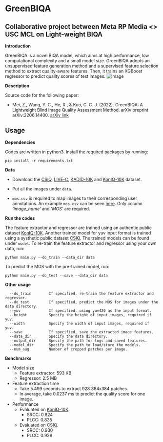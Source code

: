 # GreenBIQA

## Collaborative project between Meta RP Media <> USC MCL on Light-weight BIQA

**Introduction**

GreenBIQA is a novel BIQA model, which aims at high performance, low computational complexity and a small model size. GreenBIQA adopts an unsupervised feature generation method and a supervised feature selection method to extract quality-aware features. Then, it trains an XGBoost regressor to predict quality scores of test images.
![image](https://github.com/zhanxuanm/GreenBIQA/blob/main/GreenIQA-pipeline-v2.png)

**Description**

Source code for the following paper:

- Mei, Z., Wang, Y. C., He, X., & Kuo, C. C. J. (2022). GreenBIQA: A Lightweight Blind Image Quality Assessment Method. arXiv preprint arXiv:2206.14400. [arXiv link](https://arxiv.org/abs/2206.14400)



## Usage

**Dependencies**

Codes are written in python3. Install the required packages 
by running:

    pip install -r requirements.txt

**Data**

- Download the [CSIQ](https://qualinet.github.io/databases/image/categorical_image_quality_csiq_database/), [LIVE-C](https://live.ece.utexas.edu/research/ChallengeDB/index.html), [KADID-10K](http://database.mmsp-kn.de/kadid-10k-database.html) and [KonIQ-10K](http://database.mmsp-kn.de/koniq-10k-database.html) dataset.

- Put all the images under ``data``.

- ``mos.csv`` is required to map images to their corresponding 
  user annotations. An example ``mos.csv`` can be seen 
  [here](data/test/mos.csv). Only column *'image_name'* and 
  *'MOS'* are required.

**Run the codes**

The feature extractor and regressor are trained using an
authentic public dataset 
[KonIQ-10K](http://database.mmsp-kn.de/koniq-10k-database.html).
Another trained model for yuv input format is trained using
a systhetic public dataset 
[CSIQ](https://qualinet.github.io/databases/image/categorical_image_quality_csiq_database/).
The trained models can be found under ``model``.
To re-train the feature extractor and regressor using your 
own data, run:

    python main.py --do_train --data_dir data

To predict the MOS with the pre-trained model, run:

    python main.py --do_test --save --data_dir data

**Other usage**

```
  --do_train        If specified, re-train the feature extractor and regressor.
  --do_test         If specified, predict the MOS for images under the data directory.
  --yuv             If specified, using yuv420 as the input format.
  --height          Specify the height of input images, required if yuv.
  --width           Specify the width of input images, required if yuv.
  --save            If specified, save the extracted image features.
  --data_dir        Specify the data directory.
  --output_dir      Specify the path for logs and saved features.
  --model_dir       Specify the path to load/store the models. 
  --num_aug         Number of cropped patches per image.
```

**Benchmarks**

- Model size
    - Feature extractor: 593 KB 
    - Regressor: 2.5 MB
- Feature extraction time
    - Take 5.499 seconds to extract 928 384x384 patches.
    - In average, take 0.0237 ms to predict the quality score for one image.
- Performance
    - Evaluated on [KonIQ-10K](http://database.mmsp-kn.de/koniq-10k-database.html).
      - SRCC: 0.824
      - PLCC: 0.835
    - Evaluated on [CSIQ](https://qualinet.github.io/databases/image/categorical_image_quality_csiq_database/).
      - SRCC: 0.930
      - PLCC: 0.939
  

